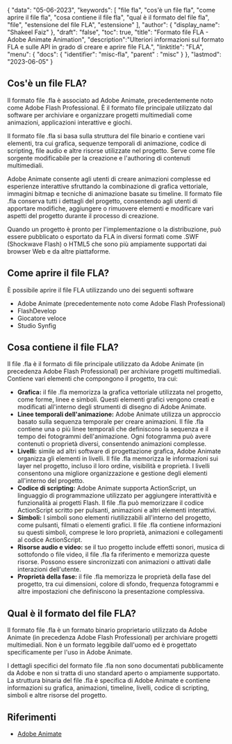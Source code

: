 {
"data": "05-06-2023",
  "keywords": [
"file fla",
"cos'è un file fla",
"come aprire il file fla",
"cosa contiene il file fla",
"qual è il formato del file fla",
"file",
"estensione del file FLA",
"estensione"
],
  "author": {
"display_name": "Shakeel Faiz"
},
"draft": "false",
"toc": true,
"title": "Formato file FLA - Adobe Animate Animation",
  "description":"Ulteriori informazioni sul formato FLA e sulle API in grado di creare e aprire file FLA.",
"linktitle": "FLA",
  "menu": {
    "docs": {
      "identifier": "misc-fla",
"parent" : "misc"
}
},
"lastmod": "2023-06-05"
}

## Cos'è un file FLA?

Il formato file .fla è associato ad Adobe Animate, precedentemente noto come Adobe Flash Professional. È il formato file principale utilizzato dal software per archiviare e organizzare progetti multimediali come animazioni, applicazioni interattive e giochi.

Il formato file .fla si basa sulla struttura del file binario e contiene vari elementi, tra cui grafica, sequenze temporali di animazione, codice di scripting, file audio e altre risorse utilizzate nel progetto. Serve come file sorgente modificabile per la creazione e l'authoring di contenuti multimediali.

Adobe Animate consente agli utenti di creare animazioni complesse ed esperienze interattive sfruttando la combinazione di grafica vettoriale, immagini bitmap e tecniche di animazione basate su timeline. Il formato file .fla conserva tutti i dettagli del progetto, consentendo agli utenti di apportare modifiche, aggiungere o rimuovere elementi e modificare vari aspetti del progetto durante il processo di creazione.

Quando un progetto è pronto per l'implementazione o la distribuzione, può essere pubblicato o esportato da FLA in diversi formati come .SWF (Shockwave Flash) o HTML5 che sono più ampiamente supportati dai browser Web e da altre piattaforme.

## Come aprire il file FLA?

È possibile aprire il file FLA utilizzando uno dei seguenti software

- Adobe Animate (precedentemente noto come Adobe Flash Professional)
- FlashDevelop
- Giocatore veloce
- Studio Synfig

## Cosa contiene il file FLA?

Il file .fla è il formato di file principale utilizzato da Adobe Animate (in precedenza Adobe Flash Professional) per archiviare progetti multimediali. Contiene vari elementi che compongono il progetto, tra cui:

- **Grafica:** il file .fla memorizza la grafica vettoriale utilizzata nel progetto, come forme, linee e simboli. Questi elementi grafici vengono creati e modificati all'interno degli strumenti di disegno di Adobe Animate.
- **Linee temporali dell'animazione:** Adobe Animate utilizza un approccio basato sulla sequenza temporale per creare animazioni. Il file .fla contiene una o più linee temporali che definiscono la sequenza e il tempo dei fotogrammi dell'animazione. Ogni fotogramma può avere contenuti o proprietà diversi, consentendo animazioni complesse.
- **Livelli:** simile ad altri software di progettazione grafica, Adobe Animate organizza gli elementi in livelli. Il file .fla memorizza le informazioni sui layer nel progetto, incluso il loro ordine, visibilità e proprietà. I livelli consentono una migliore organizzazione e gestione degli elementi all'interno del progetto.
- **Codice di scripting:** Adobe Animate supporta ActionScript, un linguaggio di programmazione utilizzato per aggiungere interattività e funzionalità ai progetti Flash. Il file .fla può memorizzare il codice ActionScript scritto per pulsanti, animazioni e altri elementi interattivi.
- **Simboli:** I simboli sono elementi riutilizzabili all'interno del progetto, come pulsanti, filmati o elementi grafici. Il file .fla contiene informazioni su questi simboli, comprese le loro proprietà, animazioni e collegamenti al codice ActionScript.
- **Risorse audio e video:** se il tuo progetto include effetti sonori, musica di sottofondo o file video, il file .fla fa riferimento e memorizza queste risorse. Possono essere sincronizzati con animazioni o attivati dalle interazioni dell'utente.
- **Proprietà della fase:** il file .fla memorizza le proprietà della fase del progetto, tra cui dimensioni, colore di sfondo, frequenza fotogrammi e altre impostazioni che definiscono la presentazione complessiva.

## Qual è il formato del file FLA?

Il formato file .fla è un formato binario proprietario utilizzato da Adobe Animate (in precedenza Adobe Flash Professional) per archiviare progetti multimediali. Non è un formato leggibile dall'uomo ed è progettato specificamente per l'uso in Adobe Animate.

I dettagli specifici del formato file .fla non sono documentati pubblicamente da Adobe e non si tratta di uno standard aperto o ampiamente supportato. La struttura binaria del file .fla è specifica di Adobe Animate e contiene informazioni su grafica, animazioni, timeline, livelli, codice di scripting, simboli e altre risorse del progetto.

## Riferimenti
* [Adobe Animate](https://en.wikipedia.org/wiki/Adobe_Animate)

